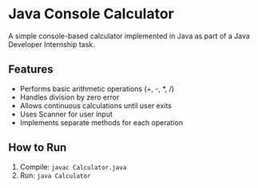 

# Java Console Calculator

A simple console-based calculator implemented in Java as part of a Java Developer Internship task.

## Features
- Performs basic arithmetic operations (+, -, *, /)
- Handles division by zero error
- Allows continuous calculations until user exits
- Uses Scanner for user input
- Implements separate methods for each operation

## How to Run
1. Compile: `javac Calculator.java`
2. Run: `java Calculator`
